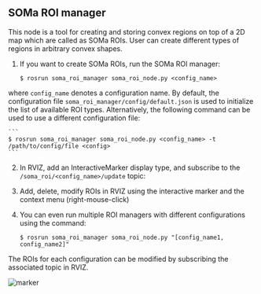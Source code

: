 SOMa ROI manager
----------------
This node is a tool for creating and storing convex regions on top of a 2D map which are called as SOMa ROIs. User can create different types of regions in arbitrary convex shapes.

1. If you want to create SOMa ROIs, run the SOMa ROI manager:

    ```
    $ rosrun soma_roi_manager soma_roi_node.py <config_name>
    ```
where `config_name` denotes a configuration name. By default, the configuration file `soma_roi_manager/config/default.json` is used to initialize the list of available ROI types. Alternatively, the following command can be used to use a different configuration file:

    ```
    $ rosrun soma_roi_manager soma_roi_node.py <config_name> -t /path/to/config/file <config>
    ```
2. In RVIZ, add an InteractiveMarker display type, and subscribe to the `/soma_roi/<config_name>/update` topic:

3. Add, delete, modify ROIs in RVIZ using the interactive marker and the context menu (right-mouse-click)

4. You can even run multiple ROI managers with different configurations using the command:

    ```
    $ rosrun soma_roi_manager soma_roi_node.py "[config_name1, config_name2]"
    ```
The ROIs for each configuration can be modified by subscribing the associated topic in RVIZ.

![marker](https://raw.githubusercontent.com/kunzel/soma/master/doc/images/soma_roi.png)
